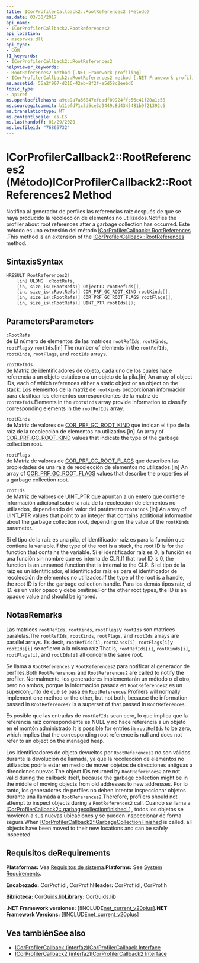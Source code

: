 ```yaml
---
title: ICorProfilerCallback2::RootReferences2 (Método)
ms.date: 03/30/2017
api_name:
- ICorProfilerCallback2.RootReferences2
api_location:
- mscorwks.dll
api_type:
- COM
f1_keywords:
- ICorProfilerCallback2::RootReferences2
helpviewer_keywords:
- RootReferences2 method [.NET Framework profiling]
- ICorProfilerCallback2::RootReferences2 method [.NET Framework profiling]
ms.assetid: 55a2f907-d216-42eb-8f2f-e5d59c2eebd6
topic_type:
- apiref
ms.openlocfilehash: a9ce9a7a56847efcadf09924ffc56c41f20a1c58
ms.sourcegitcommit: b11efd71c3d5ce3d9449c8d4345481b9f21392c6
ms.translationtype: MT
ms.contentlocale: es-ES
ms.lasthandoff: 01/29/2020
ms.locfileid: "76865732"
---
```

# <a name="icorprofilercallback2rootreferences2-method"></a><span data-ttu-id="dd227-102">ICorProfilerCallback2::RootReferences2 (Método)</span><span class="sxs-lookup"><span data-stu-id="dd227-102">ICorProfilerCallback2::RootReferences2 Method</span></span>
<span data-ttu-id="dd227-103">Notifica al generador de perfiles las referencias raíz después de que se haya producido la recolección de elementos no utilizados.</span><span class="sxs-lookup"><span data-stu-id="dd227-103">Notifies the profiler about root references after a garbage collection has occurred.</span></span> <span data-ttu-id="dd227-104">Este método es una extensión del método [ICorProfilerCallback:: RootReferences](icorprofilercallback-rootreferences-method.md) .</span><span class="sxs-lookup"><span data-stu-id="dd227-104">This method is an extension of the [ICorProfilerCallback::RootReferences](icorprofilercallback-rootreferences-method.md) method.</span></span>  
  
## <a name="syntax"></a><span data-ttu-id="dd227-105">Sintaxis</span><span class="sxs-lookup"><span data-stu-id="dd227-105">Syntax</span></span>  
  
```cpp  
HRESULT RootReferences2(  
    [in] ULONG  cRootRefs,  
    [in, size_is(cRootRefs)] ObjectID rootRefIds[],  
    [in, size_is(cRootRefs)] COR_PRF_GC_ROOT_KIND rootKinds[],  
    [in, size_is(cRootRefs)] COR_PRF_GC_ROOT_FLAGS rootFlags[],  
    [in, size_is(cRootRefs)] UINT_PTR rootIds[]);  
```  
  
## <a name="parameters"></a><span data-ttu-id="dd227-106">Parameters</span><span class="sxs-lookup"><span data-stu-id="dd227-106">Parameters</span></span>  
 `cRootRefs`  
 <span data-ttu-id="dd227-107">de El número de elementos de las matrices `rootRefIds`, `rootKinds`, `rootFlags`y `rootIds`.</span><span class="sxs-lookup"><span data-stu-id="dd227-107">[in] The number of elements in the `rootRefIds`, `rootKinds`, `rootFlags`, and `rootIds` arrays.</span></span>  
  
 `rootRefIds`  
 <span data-ttu-id="dd227-108">de Matriz de identificadores de objeto, cada uno de los cuales hace referencia a un objeto estático o a un objeto de la pila.</span><span class="sxs-lookup"><span data-stu-id="dd227-108">[in] An array of object IDs, each of which references either a static object or an object on the stack.</span></span> <span data-ttu-id="dd227-109">Los elementos de la matriz de `rootKinds` proporcionan información para clasificar los elementos correspondientes de la matriz de `rootRefIds`.</span><span class="sxs-lookup"><span data-stu-id="dd227-109">Elements in the `rootKinds` array provide information to classify corresponding elements in the `rootRefIds` array.</span></span>  
  
 `rootKinds`  
 <span data-ttu-id="dd227-110">de Matriz de valores de [COR_PRF_GC_ROOT_KIND](cor-prf-gc-root-kind-enumeration.md) que indican el tipo de la raíz de la recolección de elementos no utilizados.</span><span class="sxs-lookup"><span data-stu-id="dd227-110">[in] An array of [COR_PRF_GC_ROOT_KIND](cor-prf-gc-root-kind-enumeration.md) values that indicate the type of the garbage collection root.</span></span>  
  
 `rootFlags`  
 <span data-ttu-id="dd227-111">de Matriz de valores de [COR_PRF_GC_ROOT_FLAGS](cor-prf-gc-root-flags-enumeration.md) que describen las propiedades de una raíz de recolección de elementos no utilizados.</span><span class="sxs-lookup"><span data-stu-id="dd227-111">[in] An array of [COR_PRF_GC_ROOT_FLAGS](cor-prf-gc-root-flags-enumeration.md) values that describe the properties of a garbage collection root.</span></span>  
  
 `rootIds`  
 <span data-ttu-id="dd227-112">de Matriz de valores de UINT_PTR que apuntan a un entero que contiene información adicional sobre la raíz de la recolección de elementos no utilizados, dependiendo del valor del parámetro `rootKinds`.</span><span class="sxs-lookup"><span data-stu-id="dd227-112">[in] An array of UINT_PTR values that point to an integer that contains additional information about the garbage collection root, depending on the value of the `rootKinds` parameter.</span></span>  
  
 <span data-ttu-id="dd227-113">Si el tipo de la raíz es una pila, el identificador raíz es para la función que contiene la variable.</span><span class="sxs-lookup"><span data-stu-id="dd227-113">If the type of the root is a stack, the root ID is for the function that contains the variable.</span></span> <span data-ttu-id="dd227-114">Si el identificador raíz es 0, la función es una función sin nombre que es interna de CLR.</span><span class="sxs-lookup"><span data-stu-id="dd227-114">If that root ID is 0, the function is an unnamed function that is internal to the CLR.</span></span> <span data-ttu-id="dd227-115">Si el tipo de la raíz es un identificador, el identificador raíz es para el identificador de recolección de elementos no utilizados.</span><span class="sxs-lookup"><span data-stu-id="dd227-115">If the type of the root is a handle, the root ID is for the garbage collection handle.</span></span> <span data-ttu-id="dd227-116">Para los demás tipos raíz, el ID. es un valor opaco y debe omitirse.</span><span class="sxs-lookup"><span data-stu-id="dd227-116">For the other root types, the ID is an opaque value and should be ignored.</span></span>  
  
## <a name="remarks"></a><span data-ttu-id="dd227-117">Notas</span><span class="sxs-lookup"><span data-stu-id="dd227-117">Remarks</span></span>  
 <span data-ttu-id="dd227-118">Las matrices `rootRefIds`, `rootKinds`, `rootFlags`y `rootIds` son matrices paralelas.</span><span class="sxs-lookup"><span data-stu-id="dd227-118">The `rootRefIds`, `rootKinds`, `rootFlags`, and `rootIds` arrays are parallel arrays.</span></span> <span data-ttu-id="dd227-119">Es decir, `rootRefIds[i]`, `rootKinds[i]`, `rootFlags[i]`y `rootIds[i]` se refieren a la misma raíz.</span><span class="sxs-lookup"><span data-stu-id="dd227-119">That is, `rootRefIds[i]`, `rootKinds[i]`, `rootFlags[i]`, and `rootIds[i]` all concern the same root.</span></span>  
  
 <span data-ttu-id="dd227-120">Se llama a `RootReferences` y `RootReferences2` para notificar al generador de perfiles.</span><span class="sxs-lookup"><span data-stu-id="dd227-120">Both `RootReferences` and `RootReferences2` are called to notify the profiler.</span></span> <span data-ttu-id="dd227-121">Normalmente, los generadores implementarán un método o el otro, pero no ambos, porque la información pasada en `RootReferences2` es un superconjunto de que se pasa en `RootReferences`.</span><span class="sxs-lookup"><span data-stu-id="dd227-121">Profilers will normally implement one method or the other, but not both, because the information passed in `RootReferences2` is a superset of that passed in `RootReferences`.</span></span>  
  
 <span data-ttu-id="dd227-122">Es posible que las entradas de `rootRefIds` sean cero, lo que implica que la referencia raíz correspondiente es NULL y no hace referencia a un objeto en el montón administrado.</span><span class="sxs-lookup"><span data-stu-id="dd227-122">It is possible for entries in `rootRefIds` to be zero, which implies that the corresponding root reference is null and does not refer to an object on the managed heap.</span></span>  
  
 <span data-ttu-id="dd227-123">Los identificadores de objeto devueltos por `RootReferences2` no son válidos durante la devolución de llamada, ya que la recolección de elementos no utilizados podría estar en medio de mover objetos de direcciones antiguas a direcciones nuevas.</span><span class="sxs-lookup"><span data-stu-id="dd227-123">The object IDs returned by `RootReferences2` are not valid during the callback itself, because the garbage collection might be in the middle of moving objects from old addresses to new addresses.</span></span> <span data-ttu-id="dd227-124">Por lo tanto, los generadores de perfiles no deben intentar inspeccionar objetos durante una llamada a `RootReferences2`.</span><span class="sxs-lookup"><span data-stu-id="dd227-124">Therefore, profilers should not attempt to inspect objects during a `RootReferences2` call.</span></span> <span data-ttu-id="dd227-125">Cuando se llama a [ICorProfilerCallback2:: garbagecollectionfinished (](icorprofilercallback2-garbagecollectionfinished-method.md) , todos los objetos se movieron a sus nuevas ubicaciones y se pueden inspeccionar de forma segura.</span><span class="sxs-lookup"><span data-stu-id="dd227-125">When [ICorProfilerCallback2::GarbageCollectionFinished](icorprofilercallback2-garbagecollectionfinished-method.md) is called, all objects have been moved to their new locations and can be safely inspected.</span></span>  
  
## <a name="requirements"></a><span data-ttu-id="dd227-126">Requisitos de</span><span class="sxs-lookup"><span data-stu-id="dd227-126">Requirements</span></span>  
 <span data-ttu-id="dd227-127">**Plataformas:** Vea [Requisitos de sistema](../../../../docs/framework/get-started/system-requirements.md).</span><span class="sxs-lookup"><span data-stu-id="dd227-127">**Platforms:** See [System Requirements](../../../../docs/framework/get-started/system-requirements.md).</span></span>  
  
 <span data-ttu-id="dd227-128">**Encabezado:** CorProf.idl, CorProf.h</span><span class="sxs-lookup"><span data-stu-id="dd227-128">**Header:** CorProf.idl, CorProf.h</span></span>  
  
 <span data-ttu-id="dd227-129">**Biblioteca:** CorGuids.lib</span><span class="sxs-lookup"><span data-stu-id="dd227-129">**Library:** CorGuids.lib</span></span>  
  
 <span data-ttu-id="dd227-130">**.NET Framework versiones:** [!INCLUDE[net_current_v20plus](../../../../includes/net-current-v20plus-md.md)]</span><span class="sxs-lookup"><span data-stu-id="dd227-130">**.NET Framework Versions:** [!INCLUDE[net_current_v20plus](../../../../includes/net-current-v20plus-md.md)]</span></span>  
  
## <a name="see-also"></a><span data-ttu-id="dd227-131">Vea también</span><span class="sxs-lookup"><span data-stu-id="dd227-131">See also</span></span>

- [<span data-ttu-id="dd227-132">ICorProfilerCallback (interfaz)</span><span class="sxs-lookup"><span data-stu-id="dd227-132">ICorProfilerCallback Interface</span></span>](icorprofilercallback-interface.md)
- [<span data-ttu-id="dd227-133">ICorProfilerCallback2 (interfaz)</span><span class="sxs-lookup"><span data-stu-id="dd227-133">ICorProfilerCallback2 Interface</span></span>](icorprofilercallback2-interface.md)
